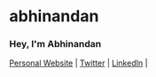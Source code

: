 # abhinandan
### Hey, I'm Abhinandan 



[Personal Website](http://ec2-3-25-204-229.ap-southeast-2.compute.amazonaws.com:3000/abhi-portfolio) | [Twitter](https://twitter.com/abhinandan8827) | [LinkedIn](https://www.linkedin.com/in/abhinandan-singh-baghel-5658b7253/) | 
